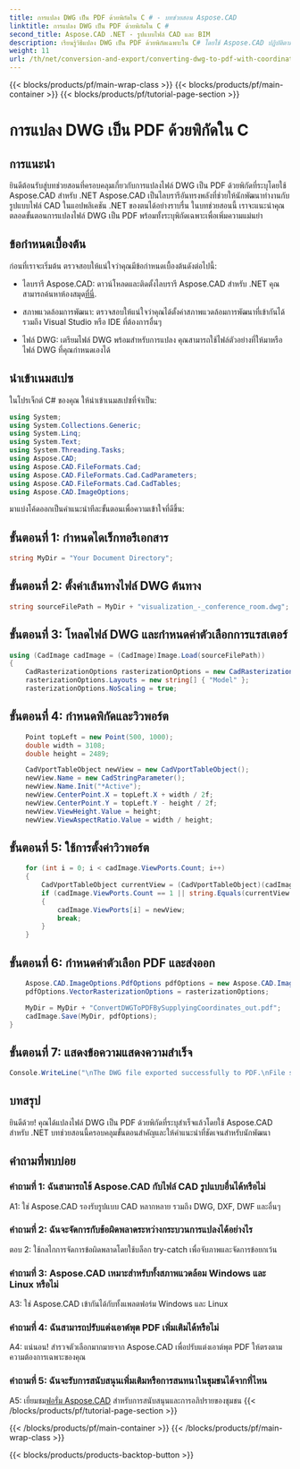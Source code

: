 ```yaml
---
title: การแปลง DWG เป็น PDF ด้วยพิกัดใน C # - บทช่วยสอน Aspose.CAD
linktitle: การแปลง DWG เป็น PDF ด้วยพิกัดใน C #
second_title: Aspose.CAD .NET - รูปแบบไฟล์ CAD และ BIM
description: เรียนรู้วิธีแปลง DWG เป็น PDF ด้วยพิกัดเฉพาะใน C# โดยใช้ Aspose.CAD ปฏิบัติตามคำแนะนำทีละขั้นตอนของเราเพื่อการแปลงไฟล์ CAD ที่แม่นยำและมีประสิทธิภาพ
weight: 11
url: /th/net/conversion-and-export/converting-dwg-to-pdf-with-coordinates/
---
```


{{< blocks/products/pf/main-wrap-class >}}
{{< blocks/products/pf/main-container >}}
{{< blocks/products/pf/tutorial-page-section >}}

# การแปลง DWG เป็น PDF ด้วยพิกัดใน C

## การแนะนำ

ยินดีต้อนรับสู่บทช่วยสอนที่ครอบคลุมเกี่ยวกับการแปลงไฟล์ DWG เป็น PDF ด้วยพิกัดที่ระบุโดยใช้ Aspose.CAD สำหรับ .NET Aspose.CAD เป็นไลบรารีอันทรงพลังที่ช่วยให้นักพัฒนาทำงานกับรูปแบบไฟล์ CAD ในแอปพลิเคชัน .NET ของตนได้อย่างราบรื่น ในบทช่วยสอนนี้ เราจะแนะนำคุณตลอดขั้นตอนการแปลงไฟล์ DWG เป็น PDF พร้อมทั้งระบุพิกัดเฉพาะเพื่อเพิ่มความแม่นยำ

## ข้อกำหนดเบื้องต้น

ก่อนที่เราจะเริ่มต้น ตรวจสอบให้แน่ใจว่าคุณมีข้อกำหนดเบื้องต้นดังต่อไปนี้:

- ไลบรารี Aspose.CAD: ดาวน์โหลดและติดตั้งไลบรารี Aspose.CAD สำหรับ .NET คุณสามารถค้นหาห้องสมุด[ที่นี่](https://releases.aspose.com/cad/net/).

- สภาพแวดล้อมการพัฒนา: ตรวจสอบให้แน่ใจว่าคุณได้ตั้งค่าสภาพแวดล้อมการพัฒนาที่เข้ากันได้ รวมถึง Visual Studio หรือ IDE ที่ต้องการอื่นๆ

- ไฟล์ DWG: เตรียมไฟล์ DWG พร้อมสำหรับการแปลง คุณสามารถใช้ไฟล์ตัวอย่างที่ให้มาหรือไฟล์ DWG ที่คุณกำหนดเองได้

## นำเข้าเนมสเปซ

ในโปรเจ็กต์ C# ของคุณ ให้นำเข้าเนมสเปซที่จำเป็น:

```csharp
using System;
using System.Collections.Generic;
using System.Linq;
using System.Text;
using System.Threading.Tasks;
using Aspose.CAD;
using Aspose.CAD.FileFormats.Cad;
using Aspose.CAD.FileFormats.Cad.CadParameters;
using Aspose.CAD.FileFormats.Cad.CadTables;
using Aspose.CAD.ImageOptions;
```

มาแบ่งโค้ดออกเป็นคำแนะนำทีละขั้นตอนเพื่อความเข้าใจที่ดีขึ้น:

## ขั้นตอนที่ 1: กำหนดไดเร็กทอรีเอกสาร

```csharp
string MyDir = "Your Document Directory";
```

## ขั้นตอนที่ 2: ตั้งค่าเส้นทางไฟล์ DWG ต้นทาง

```csharp
string sourceFilePath = MyDir + "visualization_-_conference_room.dwg";
```

## ขั้นตอนที่ 3: โหลดไฟล์ DWG และกำหนดค่าตัวเลือกการแรสเตอร์

```csharp
using (CadImage cadImage = (CadImage)Image.Load(sourceFilePath))
{
    CadRasterizationOptions rasterizationOptions = new CadRasterizationOptions();
    rasterizationOptions.Layouts = new string[] { "Model" };
    rasterizationOptions.NoScaling = true;
```

## ขั้นตอนที่ 4: กำหนดพิกัดและวิวพอร์ต

```csharp
    Point topLeft = new Point(500, 1000);
    double width = 3108;
    double height = 2489;

    CadVportTableObject newView = new CadVportTableObject();
    newView.Name = new CadStringParameter();
    newView.Name.Init("*Active");
    newView.CenterPoint.X = topLeft.X + width / 2f;
    newView.CenterPoint.Y = topLeft.Y - height / 2f;
    newView.ViewHeight.Value = height;
    newView.ViewAspectRatio.Value = width / height;
```

## ขั้นตอนที่ 5: ใช้การตั้งค่าวิวพอร์ต

```csharp
    for (int i = 0; i < cadImage.ViewPorts.Count; i++)
    {
        CadVportTableObject currentView = (CadVportTableObject)(cadImage.ViewPorts[i]);
        if (cadImage.ViewPorts.Count == 1 || string.Equals(currentView.Name.Value.ToLowerInvariant(), "*active"))
        {
            cadImage.ViewPorts[i] = newView;
            break;
        }
    }
```

## ขั้นตอนที่ 6: กำหนดค่าตัวเลือก PDF และส่งออก

```csharp
    Aspose.CAD.ImageOptions.PdfOptions pdfOptions = new Aspose.CAD.ImageOptions.PdfOptions();
    pdfOptions.VectorRasterizationOptions = rasterizationOptions;

    MyDir = MyDir + "ConvertDWGToPDFBySupplyingCoordinates_out.pdf";
    cadImage.Save(MyDir, pdfOptions);
}
```

## ขั้นตอนที่ 7: แสดงข้อความแสดงความสำเร็จ

```csharp
Console.WriteLine("\nThe DWG file exported successfully to PDF.\nFile saved at " + MyDir);
```

## บทสรุป

ยินดีด้วย! คุณได้แปลงไฟล์ DWG เป็น PDF ด้วยพิกัดที่ระบุสำเร็จแล้วโดยใช้ Aspose.CAD สำหรับ .NET บทช่วยสอนนี้ครอบคลุมขั้นตอนสำคัญและให้คำแนะนำที่ชัดเจนสำหรับนักพัฒนา

## คำถามที่พบบ่อย

### คำถามที่ 1: ฉันสามารถใช้ Aspose.CAD กับไฟล์ CAD รูปแบบอื่นได้หรือไม่

A1: ใช่ Aspose.CAD รองรับรูปแบบ CAD หลากหลาย รวมถึง DWG, DXF, DWF และอื่นๆ

### คำถามที่ 2: ฉันจะจัดการกับข้อผิดพลาดระหว่างกระบวนการแปลงได้อย่างไร

ตอบ 2: ใช้กลไกการจัดการข้อผิดพลาดโดยใช้บล็อก try-catch เพื่อจับภาพและจัดการข้อยกเว้น

### คำถามที่ 3: Aspose.CAD เหมาะสำหรับทั้งสภาพแวดล้อม Windows และ Linux หรือไม่

A3: ใช่ Aspose.CAD เข้ากันได้กับทั้งแพลตฟอร์ม Windows และ Linux

### คำถามที่ 4: ฉันสามารถปรับแต่งเอาต์พุต PDF เพิ่มเติมได้หรือไม่

A4: แน่นอน! สำรวจตัวเลือกมากมายจาก Aspose.CAD เพื่อปรับแต่งเอาต์พุต PDF ให้ตรงตามความต้องการเฉพาะของคุณ

### คำถามที่ 5: ฉันจะรับการสนับสนุนเพิ่มเติมหรือการสนทนาในชุมชนได้จากที่ไหน

A5: เยี่ยมชม[ฟอรั่ม Aspose.CAD](https://forum.aspose.com/c/cad/19) สำหรับการสนับสนุนและการอภิปรายของชุมชน
{{< /blocks/products/pf/tutorial-page-section >}}

{{< /blocks/products/pf/main-container >}}
{{< /blocks/products/pf/main-wrap-class >}}

{{< blocks/products/products-backtop-button >}}

